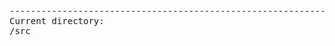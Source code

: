 <pre>
----------------------------------------------------------------
Current directory:
/src
<pre>
